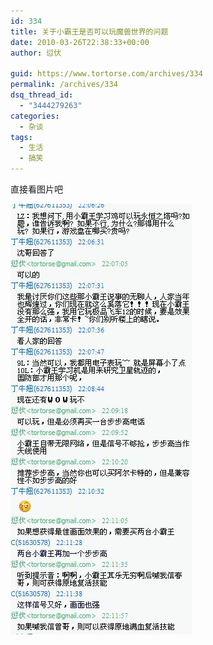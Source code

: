 ```yaml
---
id: 334
title: 关于小霸王是否可以玩魔兽世界的问题
date: 2010-03-26T22:38:33+00:00
author: 愆伏

guid: https://www.tortorse.com/archives/334
permalink: /archives/334
dsq_thread_id:
  - "3444279263"
categories:
  - 杂谈
tags:
  - 生活
  - 搞笑
---
```

直接看图片吧

![chat-log](/wp-content/uploads/2010/03/ask.jpg)
